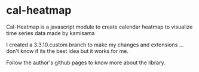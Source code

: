 cal-heatmap
===========

Cal-Heatmap is a javascript module to create calendar heatmap to visualize time series data made by kamisama

I created a 3.3.10.custom branch to make my changes and extensions ... don't know if its the best idea but it works for me.

Follow the author's github pages to know more about the library.
